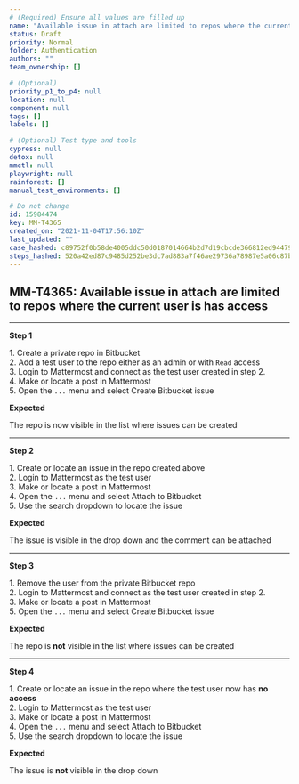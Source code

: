 ```yaml
---
# (Required) Ensure all values are filled up
name: "Available issue in attach are limited to repos where the current user is has access"
status: Draft
priority: Normal
folder: Authentication
authors: ""
team_ownership: []

# (Optional)
priority_p1_to_p4: null
location: null
component: null
tags: []
labels: []

# (Optional) Test type and tools
cypress: null
detox: null
mmctl: null
playwright: null
rainforest: []
manual_test_environments: []

# Do not change
id: 15984474
key: MM-T4365
created_on: "2021-11-04T17:56:10Z"
last_updated: ""
case_hashed: c89752f0b58de4005ddc50d0187014664b2d7d19cbcde366812ed94479739ac7b371498551f44eb48940e320b30255d5
steps_hashed: 520a42ed87c9485d252be3dc7ad883a7f46ae29736a78987e5a06c87b01acd3ed834a0e4dae2952d97824e10cbb2008f
---
```


<!-- (Auto-generated) Based on frontmatter's "key" and "name" -->

## MM-T4365: Available issue in attach are limited to repos where the current user is has access

---

**Step 1**

1\. Create a private repo in Bitbucket\
2\. Add a test user to the repo either as an admin or with `Read` access\
3\. Login to Mattermost and connect as the test user created in step 2.\
4\. Make or locate a post in Mattermost\
5\. Open the `...` menu and select Create Bitbucket issue

**Expected**

The repo is now visible in the list where issues can be created

---

**Step 2**

1\. Create or locate an issue in the repo created above\
2\. Login to Mattermost as the test user\
3\. Make or locate a post in Mattermost\
4\. Open the `...` menu and select Attach to Bitbucket\
5\. Use the search dropdown to locate the issue

**Expected**

The issue is visible in the drop down and the comment can be attached

---

**Step 3**

1\. Remove the user from the private Bitbucket repo\
2\. Login to Mattermost and connect as the test user created in step 2.\
3\. Make or locate a post in Mattermost\
5\. Open the `...` menu and select Create Bitbucket issue

**Expected**

The repo is **not** visible in the list where issues can be created

---

**Step 4**

1\. Create or locate an issue in the repo where the test user now has **no access**\
2\. Login to Mattermost as the test user\
3\. Make or locate a post in Mattermost\
4\. Open the `...` menu and select Attach to Bitbucket\
5\. Use the search dropdown to locate the issue

**Expected**

The issue is **not** visible in the drop down

